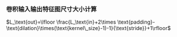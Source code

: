 ### 卷积输入输出特征图尺寸大小计算


$L_\text{out}=\lfloor \frac{L_\text{in}+2\times \text{padding}-\text{dilation}\times(\text{kernel\_size}-1)-1}{\text{stride}}+1\rfloor$

